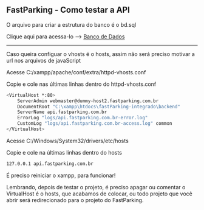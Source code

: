 ## FastParking - Como testar a API

O arquivo para criar a estrutura do banco é o bd.sql

Clique aqui para acessa-lo -->
<a href="https://github.com/Emerson916/fastParking-integrado/blob/main/backend/bd.sql"> Banco de Dados </a>

------------------------------------------------

Caso queira configuar o vhosts é o hosts, assim não será preciso motivar a url nos arquivos de javaScript<br>

Acesse C:/xampp/apache/conf/extra/httpd-vhosts.conf 

Copie e cole nas últimas linhas dentro do httpd-vhosts.conf
```bash
<VirtualHost *:80>
    ServerAdmin webmaster@dummy-host2.fastparking.com.br
    DocumentRoot "C:\xampp\htdocs\fastParking-integrado\backend"
    ServerName api.fastparking.com.br
    ErrorLog "logs/api.fastparking.com.br-error.log"
    CustomLog "logs/api.fastparking.com.br-access.log" common
</VirtualHost>
```

Acesse C:/Windows/System32/drivers/etc/hosts

Copie e cole na últimas linhas dentro do hosts
```bash
127.0.0.1 api.fastparking.com.br
```
É preciso reiniciar o xampp, para funcionar!

Lembrando, depois de testar o projeto, é preciso apagar ou comentar o VirtualHost é o hosts, que acabamos de colocar, ou todo projeto que você abrir será redirecionado para o projeto do FastParking.
